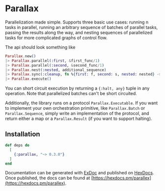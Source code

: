 # Parallax

Parallelization made simple.  Supports three basic use cases: running n tasks in parallel,
running an arbitrary sequence of batches of parallel tasks, passing the results along the way,
and nesting sequences of parallelized tasks for more complicated graphs of control flow.

The api should look something like

```elixir
Parallax.new()
|> Parallax.parallel(:first, &first_func/1)
|> Parallax.parallel(:second, &second_func/1)
|> Parallax.nest(:nested, additional_sequence)
|> Parallax.sync(:cleanup, fn %{first: f, second: s, nested: nested} -> cleanup(f, s, nested) end)
|> Parallax.execute()
```

You can short circuit execution by returning a `{:halt, any}` tuple in any operation.  Note that parallelized
batches can't be short circuited.

Additionally, the library runs on a protocol `Parallax.Executable`.  If you want to implement your own orchestration
primitive, like `Parallax.Batch` or `Parallax.Sequence`, simply write an implementation of the protocol, and return either
a map or a `Parallax.Result` (if you want to support halting).

## Installation

```elixir
def deps do
  [
    {:parallax, "~> 0.3.0"}
  ]
end
```

Documentation can be generated with [ExDoc](https://github.com/elixir-lang/ex_doc)
and published on [HexDocs](https://hexdocs.pm). Once published, the docs can
be found at [https://hexdocs.pm/parallex](https://hexdocs.pm/parallex).

